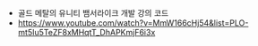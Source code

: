 - 골드 메탈의 유니티 뱀서라이크 개발 강의 코드
- https://www.youtube.com/watch?v=MmW166cHj54&list=PLO-mt5Iu5TeZF8xMHqtT_DhAPKmjF6i3x